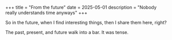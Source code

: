 +++
title = "From the future"
date = 2025-05-01
description = "Nobody really understands time anyways"
+++

So in the future, when I find interesting things, then I share them here, right?


The past, present, and future walk into a bar.
It was tense.

